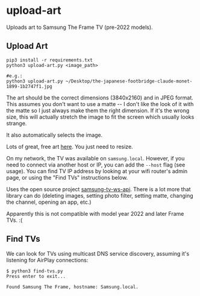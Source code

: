 # upload-art

Uploads art to Samsung The Frame TV (pre-2022 models).

## Upload Art

```
pip3 install -r requirements.txt
python3 upload-art.py <image_path>

#e.g.:
python3 upload-art.py ~/Desktop/the-japanese-footbridge-claude-monet-1899-1b2747f1.jpg
```

The art should be the correct dimensions (3840x2160) and in JPEG format. This assumes you don't want to use a matte -- I
don't like the look of it with the matte so I just always make them the right dimension. If it's the wrong size, this 
will actually stretch the image to fit the screen which usually looks strange.

It also automatically selects the image.

Lots of great, free art [here](https://useum.org/download-artworks). You just need to resize.

On my network, the TV was available on `samsung.local`. However, if you need to connect via another host or IP, you can 
add the `--host` flag (see usage). You can find TV IP address by looking at your wifi router's admin page, or using the
"Find TVs" instructions below.

Uses the open source project [samsung-tv-ws-api](https://github.com/xchwarze/samsung-tv-ws-api/). There is a lot more 
that library can do (deleting images, setting photo filter, setting matte, changing the channel, opening an app, etc.)

Apparently this is not compatible with model year 2022 and later Frame TVs. :( 

## Find TVs

We can look for TVs using multicast DNS service discovery, assuming it's listening for AirPlay connections:

```
$ python3 find-tvs.py
Press enter to exit...

Found Samsung The Frame, hostname: Samsung.local.
```
